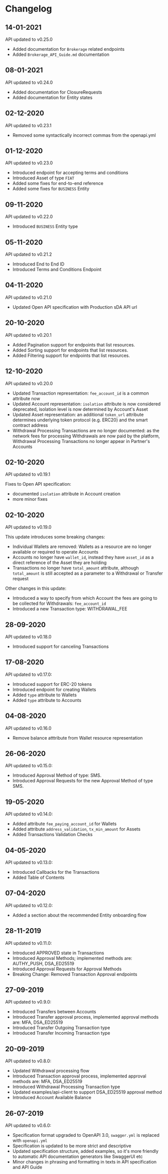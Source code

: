 # Changelog

## 14-01-2021

API updated to v0.25.0

- Added documentation for `Brokerage` related endpoints
- Added `Brokerage_API_Guide.md` documentation

## 08-01-2021

API updated to v0.24.0

- Added documentation for ClosureRequests
- Added documentation for Entity states

## 02-12-2020

API updated to v0.23.1

- Removed some syntactically incorrect commas from the openapi.yml

## 01-12-2020

API updated to v0.23.0

- Introduced endpoint for accepting terms and conditions
- Introduced Asset of type `FIAT`
- Added some fixes for end-to-end reference
- Added some fixes for `BUSINESS` Entity

## 09-11-2020

API updated to v0.22.0

- Introduced `BUSINESS` Entity type

## 05-11-2020

API updated to v0.21.2

- Introduced End to End ID
- Introduced Terms and Conditions Endpoint

## 04-11-2020

API updated to v0.21.0

- Updated Open API specification with Production sDA API url

## 20-10-2020

API updated to v0.20.1

- Added Pagination support for endpoints that list resources.
- Added Sorting support for endpoints that list resources.
- Added Filtering support for endpoints that list resources.

## 12-10-2020

API updated to v0.20.0

- Updated Transaction representation: `fee_account_id` is a common attribute now
- Updated Account representation: `isolation` attribute is now considered deprecated, isolation level is now determined by Account's Asset
- Updated Asset representation: an additional `token_url` attribute determines underlying token protocol (e.g. ERC20) and the smart contract address
- Withdrawal Processing Transactions are no longer documented: as the network fees for processing Withdrawals are now paid by the platform, Withdrawal Processing Transactions no longer appear in Partner's Accounts

## 02-10-2020

API updated to v0.19.1

Fixes to Open API specification:

- documented `isolation` attribute in Account creation
- more minor fixes

## 02-10-2020

API updated to v0.19.0

This update introduces some breaking changes:

- Individual Wallets are removed: Wallets as a resource are no longer available or required to operate Accounts
- Accounts no longer have `wallet_id`, instead they have `asset_id` as a direct reference of the Asset they are holding
- Transactions no longer have `total_amount` attribute, although `total_amount` is still accepted as a parameter to a Withdrawal or Transfer request

Other changes in this update:

- Introduced a way to specify from which Account the fees are going to be collected for Withdrawals: `fee_account_id`
- Introduced a new Transaction type: WITHDRAWAL_FEE

## 28-09-2020

API updated to v0.18.0

- Introduced support for canceling Transactions

## 17-08-2020

API updated to v0.17.0:

- Introduced support for ERC-20 tokens
- Introduced endpoint for creating Wallets
- Added `type` attribute to Wallets
- Added `type` attribute to Accounts

## 04-08-2020

API updated to v0.16.0

- Remove balance atttribute from Wallet resource representation

## 26-06-2020

API updated to v0.15.0:

- Introduced Approval Method of type: SMS.
- Introduced Approval Requests for the new Approval Method of type SMS.

## 19-05-2020

API updated to v0.14.0:

- Added attribute `fee_paying_account_id` for Wallets
- Added attribute `address_validation`, `tx_min_amount` for Assets
- Added Transactions Validation Checks

## 04-05-2020

API updated to v0.13.0:

- Introduced Callbacks for the Transactions
- Added Table of Contents

## 07-04-2020

API updated to v0.12.0:

- Added a section about the recommended Entity onboarding flow

## 28-11-2019

API updated to v0.11.0:

- Introduced APPROVED state in Transactions
- Introduced Approval Methods; implemented methods are: AUTHY_PUSH, DSA_ED25519
- Introduced Approval Requests for Approval Methods
- Breaking Change: Removed Transaction Approval endpoints

## 27-09-2019

API updated to v0.9.0:

- Introduced Transfers between Accounts
- Introduced Transfer approval process, implemented approval methods are: MFA, DSA_ED25519
- Introduced Transfer Outgoing Transaction type
- Introduced Transfer Incoming Transaction type

## 20-09-2019

API updated to v0.8.0:

- Updated Withdrawal processing flow
- Introduced Transaction approval process, implemented approval methods are: MFA, DSA_ED25519
- Introduced Withdrawal Processing Transaction type
- Updated examples/api-client to support DSA_ED25519 approval method
- Introduced Account Available Balance

## 26-07-2019

API updated to v0.6.0:

- Specification format upgraded to OpenAPI 3.0, `swagger.yml` is replaced with `openapi.yml`
- Specification is updated to be more strict and descriptive
- Updated specification structure, added examples, so it's more friendly to automatic API documentation generators like SwaggerUI etc
- Minor changes in phrasing and formatting in texts in API specification and API Guide
